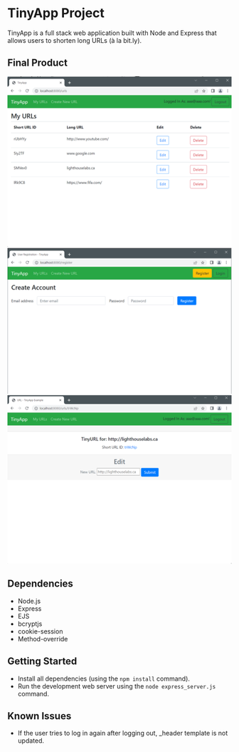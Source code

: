 # TinyApp Project

TinyApp is a full stack web application built with Node and Express that allows users to shorten long URLs (à la bit.ly).

## Final Product

!["Screenshot of URLs page"](https://raw.githubusercontent.com/wayandandae/tinyapp/0353efea6cbc2a6fbb88416282fed53e1e5a4447/docs/urls-page.png)
!["Screenshot of register page"](https://raw.githubusercontent.com/wayandandae/tinyapp/0353efea6cbc2a6fbb88416282fed53e1e5a4447/docs/register-page.png)
!["Screenshot of edit page"](https://raw.githubusercontent.com/wayandandae/tinyapp/0353efea6cbc2a6fbb88416282fed53e1e5a4447/docs/edit-page.png)

## Dependencies

- Node.js
- Express
- EJS
- bcryptjs
- cookie-session
- Method-override

## Getting Started

- Install all dependencies (using the `npm install` command).
- Run the development web server using the `node express_server.js` command.

## Known Issues

- If the user tries to log in again after logging out, _header template is not updated.
